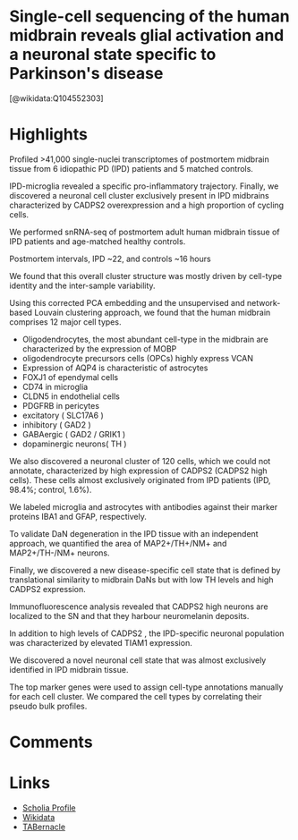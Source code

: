 
Single-cell sequencing of the human midbrain reveals glial activation and a neuronal state specific to Parkinson's disease
==========================================================================================================================
  
  [@wikidata:Q104552303]  

# Highlights

Profiled >41,000 single-nuclei transcriptomes of postmortem midbrain tissue from 6 idiopathic PD (IPD) patients and 5 matched controls.

IPD-microglia revealed a specific pro-inflammatory trajectory. Finally, we discovered a neuronal cell cluster exclusively present in IPD midbrains characterized by CADPS2 overexpression and a high proportion of cycling cells.

We performed snRNA-seq of postmortem adult human midbrain tissue of IPD patients and age-matched healthy controls.

Postmortem intervals, IPD ~22, and controls ~16 hours

We found that this overall cluster structure was mostly driven by cell-type identity and the inter-sample variability.

Using this corrected PCA embedding and the unsupervised and network-based Louvain clustering approach, we found that the human midbrain comprises 12 major cell types.

- Oligodendrocytes, the most abundant cell-type in the midbrain are characterized by the expression of MOBP 
- oligodendrocyte precursors cells (OPCs) highly express VCAN 
-  Expression of AQP4 is characteristic of astrocytes 
- FOXJ1 of ependymal cells 
- CD74 in microglia 
- CLDN5 in endothelial cells  
- PDGFRB in pericytes 
- excitatory ( SLC17A6 ) 
- inhibitory ( GAD2 ) 
- GABAergic ( GAD2 / GRIK1 ) 
- dopaminergic neurons( TH )

We also discovered a neuronal cluster of 120 cells, which we could not annotate, characterized by high expression of CADPS2 (CADPS2 high
cells). These cells almost exclusively originated from IPD patients (IPD, 98.4%; control, 1.6%).

We labeled microglia and astrocytes with antibodies against their marker proteins IBA1 and GFAP, respectively.

To validate DaN degeneration in the IPD tissue with an independent approach, we quantified the area of MAP2+/TH+/NM+ and MAP2+/TH-/NM+ neurons.

Finally, we discovered a new disease-specific cell state that is defined by translational similarity to midbrain DaNs but with low TH levels and high CADPS2 expression.

Immunofluorescence analysis revealed that CADPS2 high neurons are localized to the SN and that they harbour neuromelanin deposits.

In addition to high levels of CADPS2 , the IPD-specific neuronal population was characterized by elevated TIAM1 expression.

We discovered a novel neuronal cell state that was almost exclusively identified in IPD midbrain tissue.

The top marker genes were used to assign cell-type annotations manually for each cell cluster. We compared the cell types by correlating their pseudo bulk profiles.


# Comments

# Links
  
 * [Scholia Profile](https://scholia.toolforge.org/work/Q104552303)  
 * [Wikidata](https://www.wikidata.org/wiki/Q104552303)  
 * [TABernacle](https://tabernacle.toolforge.org/?#/tab/manual/Q104552303/P921%3BP4510)  
